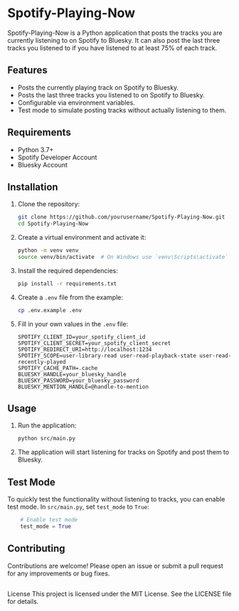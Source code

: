 # Spotify-Playing-Now

Spotify-Playing-Now is a Python application that posts the tracks you are currently listening to on Spotify to Bluesky. It can also post the last three tracks you listened to if you have listened to at least 75% of each track.

## Features

- Posts the currently playing track on Spotify to Bluesky.
- Posts the last three tracks you listened to on Spotify to Bluesky.
- Configurable via environment variables.
- Test mode to simulate posting tracks without actually listening to them.

## Requirements

- Python 3.7+
- Spotify Developer Account
- Bluesky Account

## Installation

1. Clone the repository:

    ```bash
    git clone https://github.com/yourusername/Spotify-Playing-Now.git
    cd Spotify-Playing-Now
    ```

2. Create a virtual environment and activate it:

    ```bash
    python -m venv venv
    source venv/bin/activate  # On Windows use `venv\Scripts\activate`
    ```

3. Install the required dependencies:

    ```bash
    pip install -r requirements.txt
    ```

4. Create a `.env` file from the example:

    ```bash
    cp .env.example .env
    ```

5. Fill in your own values in the `.env` file:

    ```env
    SPOTIFY_CLIENT_ID=your_spotify_client_id
    SPOTIFY_CLIENT_SECRET=your_spotify_client_secret
    SPOTIFY_REDIRECT_URI=http://localhost:1234
    SPOTIFY_SCOPE=user-library-read user-read-playback-state user-read-recently-played
    SPOTIFY_CACHE_PATH=.cache
    BLUESKY_HANDLE=your_bluesky_handle
    BLUESKY_PASSWORD=your_bluesky_password
    BLUESKY_MENTION_HANDLE=@handle-to-mention
    ```

## Usage

1. Run the application:

    ```bash
    python src/main.py
    ```

2. The application will start listening for tracks on Spotify and post them to Bluesky.

## Test Mode

To quickly test the functionality without listening to tracks, you can enable test mode. In `src/main.py`, set `test_mode` to `True`:

```python
    # Enable test mode
    test_mode = True
```

## Contributing

Contributions are welcome! Please open an issue or submit a pull request for any improvements or bug fixes.

## 
License
This project is licensed under the MIT License. See the LICENSE file for details.


